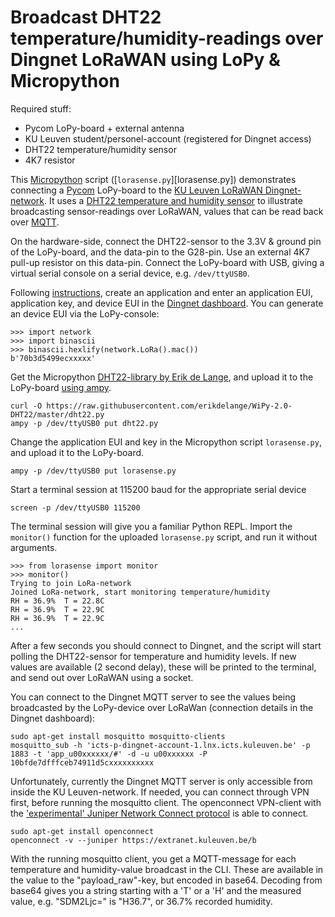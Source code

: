 # Broadcast DHT22 temperature/humidity-readings over Dingnet LoRaWAN using LoPy & Micropython

Required stuff:
* Pycom LoPy-board + external antenna
* KU Leuven student/personel-account (registered for Dingnet access)
* DHT22 temperature/humidity sensor
* 4K7 resistor

This [Micropython](https://micropython.org/) script ([`lorasense.py`][lorasense.py]) demonstrates connecting a [Pycom](https://pycom.io/) LoPy-board to the [KU Leuven LoRaWAN Dingnet-network](https://admin.kuleuven.be/icts/services/dingnet/en). It uses a [DHT22 temperature and humidity sensor](https://www.adafruit.com/product/385) to illustrate broadcasting sensor-readings over LoRaWAN, values that can be read back over [MQTT](http://mqtt.org/).

On the hardware-side, connect the DHT22-sensor to the 3.3V & ground pin of the LoPy-board, and the data-pin to the G28-pin. Use an external 4K7 pull-up resistor on this data-pin. Connect the LoPy-board with USB, giving a virtual serial console on a serial device, e.g. `/dev/ttyUSB0`.

Following [instructions](https://admin.kuleuven.be/icts/services/dingnet/english/howto), create an application and enter an application EUI, application key, and device EUI in the [Dingnet dashboard](https://dingnet-account.icts.kuleuven.be/platform/). You can generate an device EUI via the LoPy-console:

    >>> import network
    >>> import binascii
    >>> binascii.hexlify(network.LoRa().mac())
    b'70b3d5499ecxxxxx'

Get the Micropython [DHT22-library by Erik de Lange](https://github.com/erikdelange/WiPy-2.0-DHT22), and upload it to the LoPy-board [using ampy](https://github.com/adafruit/ampy).

    curl -O https://raw.githubusercontent.com/erikdelange/WiPy-2.0-DHT22/master/dht22.py
    ampy -p /dev/ttyUSB0 put dht22.py

Change the application EUI and key in the Micropython script `lorasense.py`, and upload it to the LoPy-board.

    ampy -p /dev/ttyUSB0 put lorasense.py

Start a terminal session at 115200 baud for the appropriate serial device

    screen -p /dev/ttyUSB0 115200

The terminal session will give you a familiar Python REPL. Import the `monitor()` function for the uploaded `lorasense.py` script, and run it without arguments.

    >>> from lorasense import monitor
    >>> monitor()
    Trying to join LoRa-network
    Joined LoRa-network, start monitoring temperature/humidity
    RH = 36.9%  T = 22.8C
    RH = 36.9%  T = 22.9C
    RH = 36.9%  T = 22.9C
    ...

After a few seconds you should connect to Dingnet, and the script will start polling the DHT22-sensor for temperature and humidity levels. If new values are available (2 second delay), these will be printed to the terminal, and send out over LoRaWAN using a socket. 

You can connect to the Dingnet MQTT server to see the values being broadcasted by the LoPy-device over LoRaWan (connection details in the Dingnet dashboard):

    sudo apt-get install mosquitto mosquitto-clients
    mosquitto_sub -h 'icts-p-dingnet-account-1.lnx.icts.kuleuven.be' -p 1883 -t 'app_u00xxxxxx/#' -d -u u00xxxxxx -P 10bfde7dfffceb74911d5cxxxxxxxxxx

Unfortunately, currently the Dingnet MQTT server is only accessible from inside the KU Leuven-network. If needed, you can connect through VPN first, before running the mosquitto client. The openconnect VPN-client with the ['experimental' Juniper Network Connect protocol](http://www.infradead.org/openconnect/juniper.html) is able to connect.

    sudo apt-get install openconnect
    openconnect -v --juniper https://extranet.kuleuven.be/b

With the running mosquitto client, you get a MQTT-message for each temperature and humidity-value broadcast in the CLI. These are available in the value to the "payload_raw"-key, but encoded in base64. Decoding from base64 gives you a string starting with a 'T' or a 'H' and the measured value, e.g. "SDM2Ljc=" is "H36.7", or 36.7% recorded humidity.
